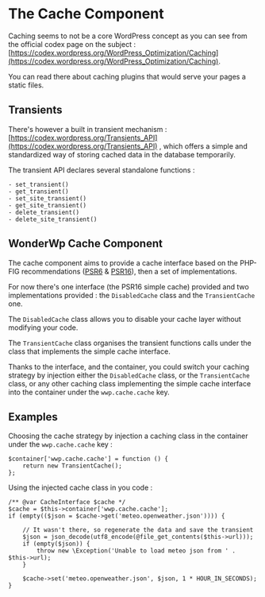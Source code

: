 # The Cache Component

Caching seems to not be a core WordPress concept as you can see from the official codex page on the subject : [https://codex.wordpress.org/WordPress_Optimization/Caching](https://codex.wordpress.org/WordPress_Optimization/Caching).

You can read there about caching plugins that would serve your pages a static files.

## Transients

There's however a built in transient mechanism : [https://codex.wordpress.org/Transients_API](https://codex.wordpress.org/Transients_API) , which offers a simple and standardized way of storing cached data in the database temporarily.

The transient API declares several standalone functions : 

```
- set_transient()
- get_transient()
- set_site_transient()
- get_site_transient()
- delete_transient()
- delete_site_transient()
```

## WonderWp Cache Component

The cache component aims to provide a cache interface based on the PHP-FIG recommendations ([PSR6](https://www.php-fig.org/psr/psr-6/) & [PSR16](https://www.php-fig.org/psr/psr-16/)), then a set of implementations.

For now there's one interface (the PSR16 simple cache) provided and two implementations provided : the `DisabledCache` class and the `TransientCache` one.

The `DisabledCache` class allows you to disable your cache layer without modifying your code.

The `TransientCache` class organises the transient functions calls under the class that implements the simple cache interface.

Thanks to the interface, and the container, you could switch your caching strategy by injection either the `DisabledCache` class, or the `TransientCache` class, or any other caching class implementing the simple cache interface into the container under the `wwp.cache.cache` key.

## Examples

Choosing  the cache strategy by injection a caching class in the container under the `wwp.cache.cache` key :

```
$container['wwp.cache.cache'] = function () {
    return new TransientCache();
};
```

Using the injected cache class in you code : 

```
/** @var CacheInterface $cache */
$cache = $this->container['wwp.cache.cache'];
if (empty(($json = $cache->get('meteo.openweather.json')))) {

    // It wasn't there, so regenerate the data and save the transient
    $json = json_decode(utf8_encode(@file_get_contents($this->url)));
    if (empty($json)) {
        throw new \Exception('Unable to load meteo json from ' . $this->url);
    }

    $cache->set('meteo.openweather.json', $json, 1 * HOUR_IN_SECONDS);
}
```
